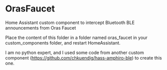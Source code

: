 # OrasFaucet
Home Assistant custom component to intercept Bluetooth BLE announcements from Oras Faucet

Place the content of this folder in a folder named oras_faucet in your custom_components folder, and restart HomeAssistant.

I am no python expert, and I used some code from another custom component (https://github.com/chkuendig/hass-amphiro-ble) to create this one.

